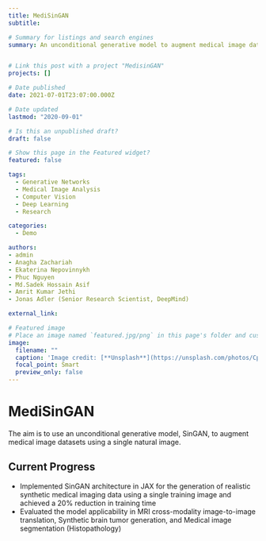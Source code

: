 ```yaml
---
title: MediSinGAN
subtitle: 

# Summary for listings and search engines
summary: An unconditional generative model to augment medical image datasets using a single natural image.


# Link this post with a project "MedisinGAN"
projects: [] 

# Date published
date: 2021-07-01T23:07:00.000Z

# Date updated
lastmod: "2020-09-01"

# Is this an unpublished draft?
draft: false

# Show this page in the Featured widget?
featured: false

tags:
  - Generative Networks
  - Medical Image Analysis
  - Computer Vision
  - Deep Learning
  - Research

categories:
  - Demo

authors:
- admin
- Anagha Zachariah
- Ekaterina Nepovinnykh
- Phuc Nguyen
- Md.Sadek Hossain Asif
- Amrit Kumar Jethi
- Jonas Adler (Senior Research Scientist, DeepMind)

external_link: 

# Featured image
# Place an image named `featured.jpg/png` in this page's folder and customize its options here.
image:
  filename: ""
  caption: 'Image credit: [**Unsplash**](https://unsplash.com/photos/CpkOjOcXdUY)'
  focal_point: Smart
  preview_only: false
---
```


# MediSinGAN

The aim is to use an unconditional generative model, SinGAN, to augment medical image datasets using a single natural image.

## Current Progress

- Implemented SinGAN architecture in JAX for the generation of realistic synthetic medical imaging data using a
single training image and achieved a 20% reduction in training time
- Evaluated the model applicability in MRI cross-modality image-to-image translation, Synthetic brain tumor
generation, and Medical image segmentation (Histopathology)

